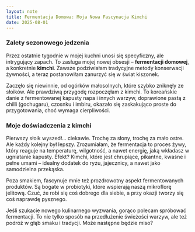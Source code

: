 ```yaml
---
layout: note
title: Fermentacja Domowa: Moja Nowa Fascynacja Kimchi
date: 2025-08-01
---
```

### Zalety sezonowego jedzenia
Przez ostatnie tygodnie w mojej kuchni unosi się specyficzny, ale intrygujący zapach. To zasługa mojej nowej obsesji – **fermentacji domowej**, a konkretnie **kimchi**. Zawsze podziwiałam tradycyjne metody konserwacji żywności, a teraz postanowiłam zanurzyć się w świat kiszonek.

Zaczęło się niewinnie, od ogórków małosolnych, które szybko zniknęły ze słoików. Ale prawdziwą przygodę rozpoczęłam z kimchi. To koreańskie danie z fermentowanej kapusty napa i innych warzyw, doprawione pastą z chilli (gochugaru), czosnku i imbiru, okazało się zaskakująco proste do przygotowania, choć wymaga cierpliwości.

### Moje doświadczenia z kimchi

Pierwszy słoik wyszedł... ciekawie. Trochę za słony, trochę za mało ostre. Ale każdy kolejny był lepszy. Zrozumiałam, że fermentacja to proces żywy, który reaguje na temperaturę, wilgotność, a nawet energię, jaką wkładasz w ugniatanie kapusty. Efekt? Kimchi, które jest chrupiące, pikantne, kwaśne i pełne umami – idealny dodatek do ryżu, jajecznicy, a nawet jako samodzielna przekąska.

Poza smakiem, fascynuje mnie też prozdrowotny aspekt fermentowanych produktów. Są bogate w probiotyki, które wspierają naszą mikroflorę jelitową. Czuć, że robi się coś dobrego dla siebie, a przy okazji tworzy się coś naprawdę pysznego.

Jeśli szukacie nowego kulinarnego wyzwania, gorąco polecam spróbować fermentacji. To nie tylko sposób na przedłużenie świeżości warzyw, ale też podróż w głąb smaku i tradycji. Może następne będzie miso?
